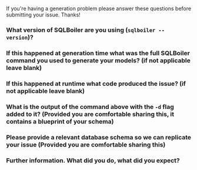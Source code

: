 If you're having a generation problem please answer these questions before submitting your issue. Thanks!

### What version of SQLBoiler are you using (`sqlboiler --version`)?


### If this happened at generation time what was the full SQLBoiler command you used to generate your models? (if not applicable leave blank)


### If this happened at runtime what code produced the issue? (if not applicable leave blank)


### What is the output of the command above with the `-d` flag added to it? (Provided you are comfortable sharing this, it contains a blueprint of your schema)


### Please provide a relevant database schema so we can replicate your issue (Provided you are comfortable sharing this)


### Further information. What did you do, what did you expect?
